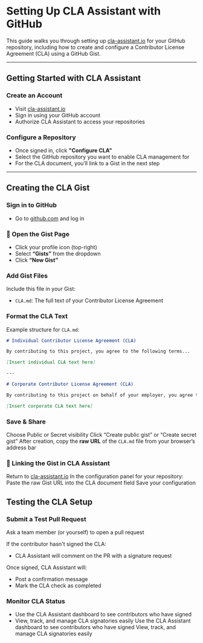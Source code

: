 # Setting Up CLA Assistant with GitHub

This guide walks you through setting up [cla-assistant.io](https://cla-assistant.io) for your GitHub repository, including how to create and configure a Contributor License Agreement (CLA) using a GitHub Gist.

---

## Getting Started with CLA Assistant

### Create an Account
- Visit [cla-assistant.io](https://cla-assistant.io)
- Sign in using your GitHub account
- Authorize CLA Assistant to access your repositories

### Configure a Repository
- Once signed in, click **"Configure CLA"**
- Select the GitHub repository you want to enable CLA management for
- For the CLA document, you’ll link to a Gist in the next step

---

## Creating the CLA Gist

### Sign in to GitHub
- Go to [github.com](https://github.com) and log in

### 📂 Open the Gist Page
- Click your profile icon (top-right)
- Select **“Gists”** from the dropdown
- Click **“New Gist”**

### Add Gist Files
Include this file in your Gist:
- `CLA.md`: The full text of your Contributor License Agreement

### Format the CLA Text

Example structure for `CLA.md`:

```md
# Individual Contributor License Agreement (CLA)

By contributing to this project, you agree to the following terms...

[Insert individual CLA text here]

---

# Corporate Contributor License Agreement (CLA)

By contributing to this project on behalf of your employer, you agree to the following terms...

[Insert corporate CLA text here]
```

### Save & Share
Choose Public or Secret visibility
Click “Create public gist” or “Create secret gist”
After creation, copy the **raw URL** of the `CLA.md` file from your browser’s address bar

### 🔗 Linking the Gist in CLA Assistant
Return to [cla-assistant.io](https://cla-assistant.io)
In the configuration panel for your repository:
Paste the raw Gist URL into the CLA document field
Save your configuration

## Testing the CLA Setup

### Submit a Test Pull Request
Ask a team member (or yourself) to open a pull request

If the contributor hasn't signed the CLA:

- CLA Assistant will comment on the PR with a signature request

Once signed, CLA Assistant will:

- Post a confirmation message
- Mark the CLA check as completed

### Monitor CLA Status
 - Use the CLA Assistant dashboard to see contributors who have signed
 - View, track, and manage CLA signatories easily
Use the CLA Assistant dashboard to see contributors who have signed
View, track, and manage CLA signatories easily
